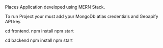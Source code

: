 Places Application developed using MERN Stack.

To run Project your must add ypur MongoDb atlas credentials and Geoapify API key.

cd frontend.
npm install
npm start


cd backend
npm install
npm start
